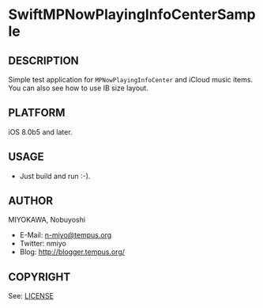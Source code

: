 SwiftMPNowPlayingInfoCenterSample
====================


DESCRIPTION
--------------------

Simple test application for `MPNowPlayingInfoCenter` and iCloud music items.
You can also see how to use IB size layout.


PLATFORM
--------------------

iOS 8.0b5 and later.


USAGE
--------------------

* Just build and run :-).


AUTHOR
--------------------

MIYOKAWA, Nobuyoshi

* E-Mail: n-miyo@tempus.org
* Twitter: nmiyo
* Blog: http://blogger.tempus.org/


COPYRIGHT
--------------------

See: [LICENSE](LICENSE)
